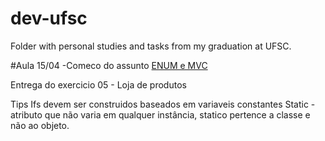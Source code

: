 # dev-ufsc
Folder with personal studies and tasks from my graduation at UFSC.

#Aula 15/04 
-Comeco do assunto [ENUM e MVC](https://github.com/Clacoder93/dev-ufsc/tree/master/ExemploEnum)

Entrega do exercicio 05 - Loja de produtos

Tips
Ifs devem ser construidos baseados em variaveis constantes
Static - atributo que não varia em qualquer instância, statico pertence a classe e não ao objeto.
